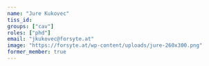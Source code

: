 ```yaml
---
name: "Jure Kukovec"
tiss_id: 
groups: ["cav"]
roles: ["phd"]
email: "jkukovec@forsyte.at"
image: "https://forsyte.at/wp-content/uploads/jure-260x300.png"
former_member: true
---
```


<!--
Your custom content goes here.
-->